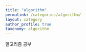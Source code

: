 ```yaml
---
title: "algorithm"
permalink: /categories/algorithm/
layout: category
author_profile: true
taxonomy: algorithm
---
```


알고리즘 공부